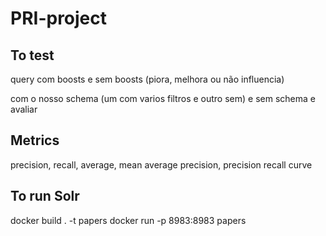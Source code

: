 # PRI-project

## To test
query com boosts e sem boosts (piora, melhora ou não influencia)

com o nosso schema (um com varios filtros e outro sem) e sem schema e avaliar

## Metrics

precision, recall, average, mean average precision, precision recall curve

## To run Solr

docker build . -t papers
docker run -p 8983:8983 papers